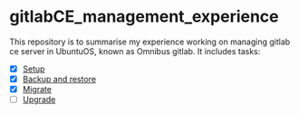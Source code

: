 # gitlabCE_management_experience
This repository is to summarise my experience working on managing gitlab ce server in UbuntuOS, known as Omnibus gitlab. It includes tasks:
- [x] [Setup](https://github.com/nguyendinh1987/gitlab_management_experiment/blob/main/setup.md)
- [x] [Backup and restore](https://github.com/nguyendinh1987/gitlab_management_experiment/blob/main/backup_and_restore.md)
- [x] [Migrate](https://github.com/nguyendinh1987/gitlab_management_experiment/blob/main/Migrate.md)
- [ ] [Upgrade](https://github.com/nguyendinh1987/gitlab_management_experiment/blob/main/Upgrade.md)
